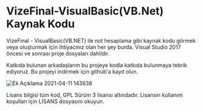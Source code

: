 # VizeFinal-VisualBasic(VB.Net) Kaynak Kodu

VizeFinal - VisualBasic(VB.NET) ile not hesaplama gibi kaynak kodu görmek veya oluşturmak için ihtiyacınız olan her şey burda. Visual Studio 2017 öncesi ve sonrası proje dosyaları dahildir.

Katkıda bulunan arkadaşlarım bu projeye kodla katkıda bulunmaya tebrik ediyoruz. Bu projeyi indirmek için github'a kayıt olun.

![Ek Açıklama 2021-04-11 143638](https://user-images.githubusercontent.com/42430554/114302792-5f257780-9ad3-11eb-96b2-919d9597d379.jpg)

Lisans bilgisi tüm kod, GPL Sürüm 3 lisansı altındadır. Lisansın kullanım koşulları için LİSANS dosyasını okuyun.
